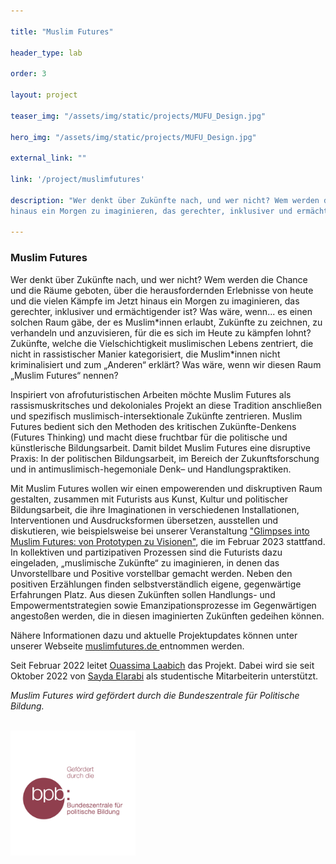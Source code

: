 ```yaml
---

title: "Muslim Futures"

header_type: lab

order: 3

layout: project

teaser_img: "/assets/img/static/projects/MUFU_Design.jpg"

hero_img: "/assets/img/static/projects/MUFU_Design.jpg"

external_link: ""

link: '/project/muslimfutures'

description: "Wer denkt über Zukünfte nach, und wer nicht? Wem werden die Chance und die Räume geboten, über die herausfordernden Erlebnisse von heute 
hinaus ein Morgen zu imaginieren, das gerechter, inklusiver und ermächtigender ist?"

---
```


<h3>Muslim Futures</h3>

<p>Wer denkt über Zukünfte nach, und wer nicht? Wem werden die Chance und die Räume geboten, über die herausfordernden Erlebnisse von heute und die vielen Kämpfe im Jetzt hinaus ein Morgen zu imaginieren, das gerechter, inklusiver und ermächtigender ist? Was wäre, wenn... es einen solchen Raum gäbe, der es Muslim*innen erlaubt, Zukünfte zu zeichnen, zu verhandeln und anzuvisieren, für die es sich im Heute zu kämpfen lohnt? Zukünfte, welche die Vielschichtigkeit muslimischen Lebens zentriert, die nicht in rassistischer Manier kategorisiert, die Muslim*innen nicht kriminalisiert und zum „Anderen“ erklärt? Was wäre, wenn wir diesen Raum „Muslim Futures“ nennen? </p>

<p>Inspiriert von afrofuturistischen Arbeiten möchte Muslim Futures als rassismuskritsches und dekoloniales Projekt an diese Tradition anschließen und spezifisch muslimisch-intersektionale Zukünfte zentrieren. Muslim Futures bedient sich den Methoden des kritischen Zukünfte-Denkens (Futures Thinking) und macht diese fruchtbar für die politische und künstlerische Bildungsarbeit. Damit bildet Muslim Futures eine disruptive Praxis: In der politischen Bildungsarbeit, im Bereich der Zukunftsforschung und in antimuslimisch-hegemoniale Denk– und Handlungspraktiken.</p>

<p>Mit Muslim Futures wollen wir einen empowerenden und diskruptiven Raum gestalten, zusammen mit Futurists aus Kunst, Kultur und politischer Bildungsarbeit, die ihre Imaginationen in verschiedenen Installationen, Interventionen und Ausdrucksformen übersetzen, ausstellen und diskutieren, wie beispielsweise bei unserer Veranstaltung <a href="https://muslimfutures.de/2023/03/24/glimpses-into-muslim-futures-von-visionen-zu-prototypen/"> "Glimpses into Muslim Futures: von Prototypen zu Visionen"</a>, die im Februar 2023 stattfand. In kollektiven und partizipativen Prozessen sind die Futurists dazu eingeladen, „muslimische Zukünfte“ zu imaginieren, in denen das Unvorstellbare und Positive vorstellbar gemacht werden. Neben den positiven Erzählungen finden selbstverständlich eigene, gegenwärtige Erfahrungen Platz. Aus diesen Zukünften sollen Handlungs- und Empowermentstrategien sowie Emanzipationsprozesse im Gegenwärtigen angestoßen werden, die in diesen imaginierten Zukünften gedeihen können.</p>

<p> Nähere Informationen dazu und aktuelle Projektupdates können unter unserer Webseite 
<a href="https://muslimfutures.de/"> muslimfutures.de </a> entnommen werden.</p>

<p>Seit Februar 2022 leitet <a href="mailto:ouassima@superrr.net">Ouassima Laabich</a> das Projekt. Dabei wird sie seit Oktober 2022 von <a href="mailto:sayda@superrr.net">Sayda Elarabi</a> als studentische Mitarbeiterin unterstützt.

<p><i>Muslim Futures wird gefördert durch die Bundeszentrale für Politische Bildung.</i></p>

<br>

<img src="/assets/img/blog/logo-bpb.png" alt="Logo der Bundeszentrale für politische Bildung" style="max-width: 200px;">
